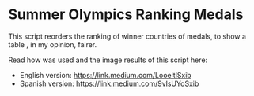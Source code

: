 # Summer Olympics Ranking Medals

This script reorders the ranking of winner countries of medals, to show a table , in my opinion, fairer.

Read how was used and the image results of this script here:

* English version: https://link.medium.com/LooeltlSxib
* Spanish version: https://link.medium.com/9vlsUYoSxib

